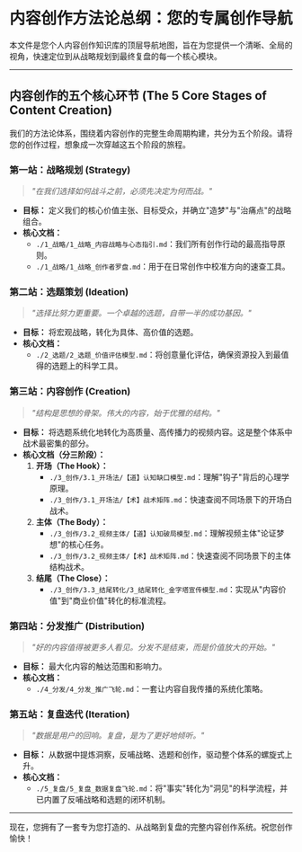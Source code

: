 # 内容创作方法论总纲：您的专属创作导航

本文件是您个人内容创作知识库的顶层导航地图，旨在为您提供一个清晰、全局的视角，快速定位到从战略规划到最终复盘的每一个核心模块。

---

## 内容创作的五个核心环节 (The 5 Core Stages of Content Creation)

我们的方法论体系，围绕着内容创作的完整生命周期构建，共分为五个阶段。请将您的创作过程，想象成一次穿越这五个阶段的旅程。

### **第一站：战略规划 (Strategy)**
> *"在我们选择如何战斗之前，必须先决定为何而战。"*

-   **目标：** 定义我们的核心价值主张、目标受众，并确立"造梦"与"治痛点"的战略组合。
-   **核心文档：**
    -   `./1_战略/1_战略_内容战略与心态指引.md`：我们所有创作行动的最高指导原则。
    -   `./1_战略/1_战略_创作者罗盘.md`：用于在日常创作中校准方向的速查工具。

### **第二站：选题策划 (Ideation)**
> *"选择比努力更重要。一个卓越的选题，自带一半的成功基因。"*

-   **目标：** 将宏观战略，转化为具体、高价值的选题。
-   **核心文档：**
    -   `./2_选题/2_选题_价值评估模型.md`：将创意量化评估，确保资源投入到最值得的选题上的科学工具。

### **第三站：内容创作 (Creation)**
> *"结构是思想的骨架。伟大的内容，始于优雅的结构。"*

-   **目标：** 将选题系统化地转化为高质量、高传播力的视频内容。这是整个体系中战术最密集的部分。
-   **核心文档（分三阶段）：**
    1.  **开场（The Hook）：**
        -   `./3_创作/3.1_开场法/【道】认知缺口模型.md`：理解"钩子"背后的心理学原理。
        -   `./3_创作/3.1_开场法/【术】战术矩阵.md`：快速查阅不同场景下的开场白战术。
    2.  **主体（The Body）：**
        -   `./3_创作/3.2_视频主体/【道】认知破局模型.md`：理解视频主体"论证梦想"的核心任务。
        -   `./3_创作/3.2_视频主体/【术】战术矩阵.md`：快速查阅不同场景下的主体结构战术。
    3.  **结尾（The Close）：**
        -   `./3_创作/3.3_结尾转化/3_结尾转化_金字塔宣传模型.md`：实现从"内容价值"到"商业价值"转化的标准流程。

### **第四站：分发推广 (Distribution)**
> *"好的内容值得被更多人看见。分发不是结束，而是价值放大的开始。"*

-   **目标：** 最大化内容的触达范围和影响力。
-   **核心文档：**
    -   `./4_分发/4_分发_推广飞轮.md`：一套让内容自我传播的系统化策略。

### **第五站：复盘迭代 (Iteration)**
> *"数据是用户的回响。复盘，是为了更好地倾听。"*

-   **目标：** 从数据中提炼洞察，反哺战略、选题和创作，驱动整个体系的螺旋式上升。
-   **核心文档：**
    -   `./5_复盘/5_复盘_数据复盘飞轮.md`：将"事实"转化为"洞见"的科学流程，并已内置了反哺战略和选题的闭环机制。

---

现在，您拥有了一套专为您打造的、从战略到复盘的完整内容创作系统。祝您创作愉快！ 